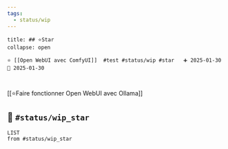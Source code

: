 ```yaml
---
tags:
  - status/wip
---
```


 ```ad-example
title: ## ⭐Star
collapse: open

⭐ [[Open WebUI avec ComfyUI]]  #test #status/wip #star   ➕ 2025-01-30 🛫 2025-01-30 



```

[[⭐Faire fonctionner Open WebUI avec Ollama]]

## 🚧 `#status/wip_star` 
```dataview
LIST
from #status/wip_star  
```
